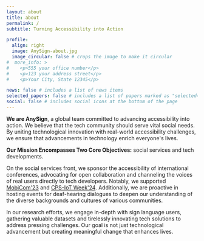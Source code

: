 ```yaml
---
layout: about
title: about
permalink: /
subtitle: Turning Accessibility into Action

profile:
  align: right
  image: AnySign-about.jpg
  image_circular: false # crops the image to make it circular
#  more_info: >
#    <p>555 your office number</p>
#    <p>123 your address street</p>
#    <p>Your City, State 12345</p>

news: false # includes a list of news items
selected_papers: false # includes a list of papers marked as "selected={true}"
social: false # includes social icons at the bottom of the page
---
```


**We are AnySign**, a global team committed to advancing accessibility into action. We believe that the tech community
should serve vital social needs. By uniting technological innovation with real-world accessibility challenges, we ensure
that advancements in technology enrich everyone's lives.

**Our Mission Encompasses Two Core Objectives:** social services and tech developments.

On the social services front, we sponsor the accessibility of international conferences, advocating for open
collaboration and channeling the voices of real users directly to tech developers. 
Notably, we supported [MobiCom'23](sigmobile.org/mobicom/2023) and [CPS-IoT Week'24](cps-iot-week2024.ie.cuhk.edu.hk). 
Additionally, we are proactive in
hosting events for deaf-hearing dialogues to deepen our understanding of the diverse backgrounds and cultures of various
communities.

In our research efforts, we engage in-depth with sign language users, gathering valuable datasets and tirelessly
innovating tech solutions to address pressing challenges. Our goal is not just technological advancement but creating
meaningful change that enhances lives.
